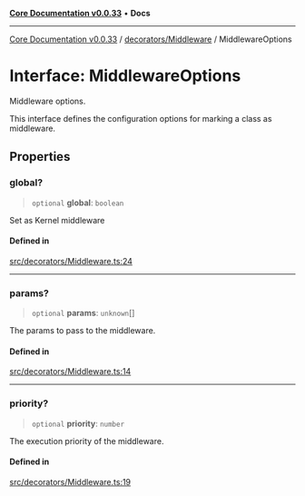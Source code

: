 [**Core Documentation v0.0.33**](../../../README.md) • **Docs**

***

[Core Documentation v0.0.33](../../../modules.md) / [decorators/Middleware](../README.md) / MiddlewareOptions

# Interface: MiddlewareOptions

Middleware options.

This interface defines the configuration options for marking a class as middleware.

## Properties

### global?

> `optional` **global**: `boolean`

Set as Kernel middleware

#### Defined in

[src/decorators/Middleware.ts:24](https://github.com/stonemjs/core/blob/08021ed6e90932028c37aa9d72d99b714efcda42/src/decorators/Middleware.ts#L24)

***

### params?

> `optional` **params**: `unknown`[]

The params to pass to the middleware.

#### Defined in

[src/decorators/Middleware.ts:14](https://github.com/stonemjs/core/blob/08021ed6e90932028c37aa9d72d99b714efcda42/src/decorators/Middleware.ts#L14)

***

### priority?

> `optional` **priority**: `number`

The execution priority of the middleware.

#### Defined in

[src/decorators/Middleware.ts:19](https://github.com/stonemjs/core/blob/08021ed6e90932028c37aa9d72d99b714efcda42/src/decorators/Middleware.ts#L19)
